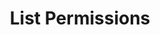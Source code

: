 ---
title: List Permissions
excerpt: Retrieve a paginated, filtered list of Permissions
api:
  file: api_gateway_swagger.json
  operationId: post_api-v2-permissions
hidden: false
---